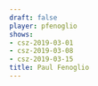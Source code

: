 ```yaml
---
draft: false
player: pfenoglio
shows:
- csz-2019-03-01
- csz-2019-03-08
- csz-2019-03-15
title: Paul Fenoglio
---
```

